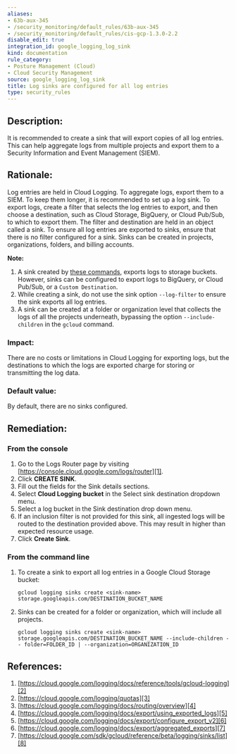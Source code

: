 ```yaml
---
aliases:
- 63b-aux-345
- /security_monitoring/default_rules/63b-aux-345
- /security_monitoring/default_rules/cis-gcp-1.3.0-2.2
disable_edit: true
integration_id: google_logging_log_sink
kind: documentation
rule_category:
- Posture Management (Cloud)
- Cloud Security Management
source: google_logging_log_sink
title: Log sinks are configured for all log entries
type: security_rules
---
```


## Description: 
It is recommended to create a sink that will export copies of all log entries. This can help aggregate logs from multiple projects and export them to a Security Information and Event Management (SIEM).

## Rationale: 
Log entries are held in Cloud Logging. To aggregate logs, export them to a SIEM. To keep them longer, it is recommended to set up a log sink. To export logs, create a filter that selects the log entries to export, and then choose a destination, such as Cloud Storage, BigQuery, or Cloud Pub/Sub, to which to export them. The filter and destination are held in an object called a sink. To ensure all log entries are exported to sinks, ensure that there is no filter configured for a sink. Sinks can be created in projects, organizations, folders, and billing accounts.

**Note:**
1. A sink created by [these commands](#from-the-command-line), exports logs to storage buckets. However, sinks can be configured to export logs to BigQuery, or Cloud Pub/Sub, or a `Custom Destination`.
2. While creating a sink, do not use the sink option `--log-filter` to ensure the sink exports all log entries.
3. A sink can be created at a folder or organization level that collects the logs of all the projects underneath, bypassing the option `--include-children` in the `gcloud` command.

### Impact: 
There are no costs or limitations in Cloud Logging for exporting logs, but the destinations to which the logs are exported charge for storing or transmitting the log data.

### Default value:
By default, there are no sinks configured.

## Remediation: 

### From the console
1. Go to the Logs Router page by visiting [https://console.cloud.google.com/logs/router][1].
2. Click **CREATE SINK**.
3. Fill out the fields for the Sink details sections.
4. Select **Cloud Logging bucket** in the Select sink destination dropdown menu.
5. Select a log bucket in the Sink destination drop down menu.
6. If an inclusion filter is not provided for this sink, all ingested logs will be routed to the destination provided above. This may result in higher than expected resource usage.
7. Click **Create Sink**.

### From the command line

1. To create a sink to export all log entries in a Google Cloud Storage bucket:
   ```
   gcloud logging sinks create <sink-name>
   storage.googleapis.com/DESTINATION_BUCKET_NAME
   ```
2. Sinks can be created for a folder or organization, which will include all projects.
   ```
   gcloud logging sinks create <sink-name> 
   storage.googleapis.com/DESTINATION_BUCKET_NAME --include-children -- folder=FOLDER_ID | --organization=ORGANIZATION_ID
   ```

## References:
1. [https://cloud.google.com/logging/docs/reference/tools/gcloud-logging][2] 
2. [https://cloud.google.com/logging/quotas][3]
3. [https://cloud.google.com/logging/docs/routing/overview][4]
4. [https://cloud.google.com/logging/docs/export/using_exported_logs][5]
5. [https://cloud.google.com/logging/docs/export/configure_export_v2][6]
6. [https://cloud.google.com/logging/docs/export/aggregated_exports][7]
7. [https://cloud.google.com/sdk/gcloud/reference/beta/logging/sinks/list][8]

[1]: https://console.cloud.google.com/logs/router
[2]: https://cloud.google.com/logging/docs/reference/tools/gcloud-logging
[3]: https://cloud.google.com/logging/quotas
[4]: https://cloud.google.com/logging/docs/routing/overview
[5]: https://cloud.google.com/logging/docs/export/using_exported_logs
[6]: https://cloud.google.com/logging/docs/export/configure_export_v2
[7]: https://cloud.google.com/logging/docs/export/aggregated_exports
[8]: https://cloud.google.com/sdk/gcloud/reference/beta/logging/sinks/list
